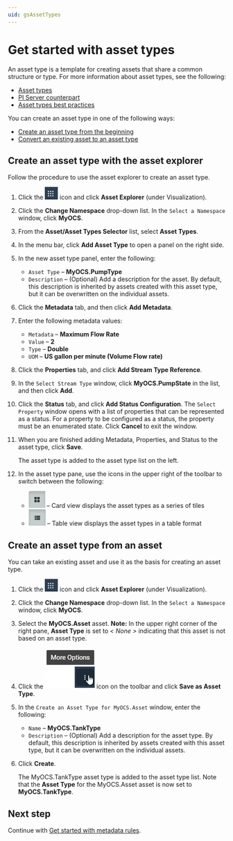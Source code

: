 ```yaml
---
uid: gsAssetTypes
---
```

# Get started with asset types

An asset type is a template for creating assets that share a common structure or type. For more information about asset types, see the following:

- [Asset types](xref:AssetTypes)
- [PI Server counterpart](xref:AssetTypes#pi-server-counterpart)
- [Asset types best practices](xref:AssetTypes#asset-types-best-practices)

You can create an asset type in one of the following ways:

- [Create an asset type from the beginning](xref:#asset-type1) 
- [Convert an existing asset to an asset type](xref:#asset-type2)

## <a name="asset-type1"></a> Create an asset type with the asset explorer

Follow the procedure to use the asset explorer to create an asset type.

1. Click the ![Menu icon](images/menu-icon.png) icon and click **Asset Explorer** (under Visualization).

2. Click the **Change Namespace** drop-down list.  In the `Select a Namespace` window, click **MyOCS**.

3. From the **Asset/Asset Types Selector** list, select **Asset Types**.

4. In the menu bar, click **Add Asset Type** to open a panel on the right side.

1. In the new asset type panel, enter the following:
   - `Asset Type` &ndash; **MyOCS.PumpType**
   - `Description` &ndash; (Optional) Add a description for the asset. By default, this description is inherited by assets created with this asset type, but it can be overwritten on the individual assets.
   
6. Click the **Metadata** tab, and then click **Add Metadata**.

1. Enter the following metadata values:

   - `Metadata` &ndash; **Maximum Flow Rate**
   - `Value` &ndash; **2** 
   - `Type` &ndash; **Double**
   - `UOM` &ndash; **US gallon per minute (Volume Flow rate)**
   
8. Click the **Properties** tab, and click **Add Stream Type Reference**.

9. In the `Select Stream Type` window, click **MyOCS.PumpState** in the list, and then click **Add**.

1. Click the **Status** tab, and click **Add Status Configuration**.
    The `Select Property` window opens with a list of properties that can be represented as a status. For a property to be configured as a status, the property must be an enumerated state. Click **Cancel** to exit the window.
    
2. When you are finished adding Metadata, Properties, and Status to the asset type, click **Save**. 

    The asset type is added to the asset type list on the left.
    
12. In the asset type pane, use the icons in the upper right of the toolbar to switch between the following:

     -  ![Card view](images/card-view.png) &ndash; Card view displays the asset types as a series of tiles 
     -  ![Table view](images/table-view.png) &ndash; Table view displays the asset types in a table format 

## <a name="asset-type2"></a>Create an asset type from an asset

You can take an existing asset and use it as the basis for creating an asset type.

1. Click the ![Menu icon](images/menu-icon.png) icon and click **Asset Explorer** (under Visualization).
2. Click the **Change Namespace** drop-down list.  In the `Select a Namespace` window, click **MyOCS**.
3. Select the **MyOCS.Asset** asset.
    **Note:** In the upper right corner of the right pane, **Asset Type** is set to *< None >* indicating that this asset is not based on an asset type. 

1. Click the ![More options](images/more-options.png) icon on the toolbar and click **Save as Asset Type**.

2. In the `Create an Asset Type for MyOCS.Asset` window, enter the following:
   - `Name` &ndash; **MyOCS.TankType**
   - `Description` &ndash; (Optional) Add a description for the asset type. By default, this description is inherited by assets created with this asset type, but it can be overwritten on the individual assets.

3. Click **Create**. 

   The MyOCS.TankType asset type is added to the asset type list. Note that the **Asset Type** for the MyOCS.Asset asset is now set to **MyOCS.TankType**. 

## Next step

Continue with [Get started with metadata rules](xref:gsMetadataRules).
